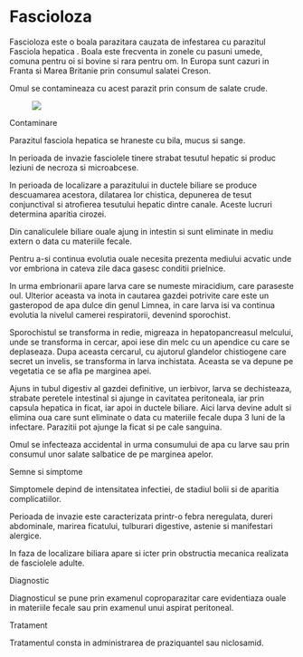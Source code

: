 
# Fascioloza
Fascioloza este o boala parazitara cauzata de infestarea cu parazitul Fasciola hepatica . Boala este frecventa in zonele cu pasuni umede, comuna pentru oi si bovine si rara pentru om. In Europa sunt cazuri in Franta si Marea Britanie prin consumul salatei Creson.

Omul se contamineaza cu acest parazit prin consum de salate crude.
<figure class="left"><img src='https://upload.wikimedia.org/wikipedia/commons/f/f0/Fasciola_hepatica_(Linnaeus,_1758)_2013_000.jpg' /></figure>

Contaminare

Parazitul fasciola hepatica se hraneste cu bila, mucus si sange.

In perioada de invazie fasciolele tinere strabat tesutul hepatic si produc leziuni de necroza si microabcese.

In perioada de localizare a parazitului in ductele biliare se produce descuamarea acestora, dilatarea lor chistica, depunerea de tesut conjunctival si atrofierea tesutului hepatic dintre canale. Aceste lucruri determina aparitia cirozei.

Din canaliculele biliare ouale ajung in intestin si sunt eliminate in mediu extern o data cu materiile fecale.

Pentru a-si continua evolutia ouale necesita prezenta mediului acvatic unde vor embriona in cateva zile daca gasesc conditii prielnice.

In urma embrionarii apare larva care se numeste miracidium, care paraseste oul. Ulterior aceasta va inota in cautarea gazdei potrivite care este un gasteropod de apa dulce din genul Limnea, in care larva isi va continua evolutia la nivelul camerei respiratorii, devenind sporochist.

Sporochistul se transforma in redie, migreaza in hepatopancreasul melcului, unde se transforma in cercar, apoi iese din melc cu un apendice cu care se deplaseaza. Dupa aceasta cercarul, cu ajutorul glandelor chistiogene care secret un invelis, se transforma in larva inchistata. Aceasta se va depune pe vegetatia ce se afla pe marginea apei.

Ajuns in tubul digestiv al gazdei definitive, un ierbivor, larva se dechisteaza, strabate peretele intestinal si ajunge in cavitatea peritoneala, iar prin capsula hepatica in ficat, iar apoi in ductele biliare. Aici larva devine adult si elimina oua care sunt eliminate o data cu materiile fecale dupa 3 luni de la infectare. Parazitii pot ajunge la ficat si pe cale sanguina.

Omul se infecteaza accidental in urma consumului de apa cu larve sau prin consumul unor salate salbatice de pe marginea apelor.

Semne si simptome

Simptomele depind de intensitatea infectiei, de stadiul bolii si de aparitia complicatiilor.

Perioada de invazie este caracterizata printr-o febra neregulata, dureri abdominale, marirea ficatului, tulburari digestive, astenie si manifestari alergice.

In faza de localizare biliara apare si icter prin obstructia mecanica realizata de fasciolele adulte.

Diagnostic

Diagnosticul se pune prin examenul coproparazitar care evidentiaza ouale in materiile fecale sau prin examenul unui aspirat peritoneal.


Tratament

Tratamentul consta in administrarea de praziquantel sau niclosamid.

 
